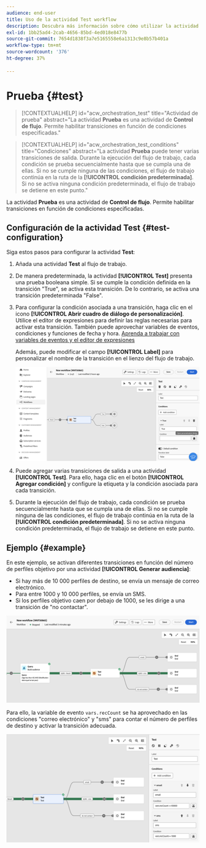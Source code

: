 ```yaml
---
audience: end-user
title: Uso de la actividad Test workflow
description: Descubra más información sobre cómo utilizar la actividad del flujo de trabajo Prueba
exl-id: 1bb25ad4-2cab-4656-85bd-4ed018e8477b
source-git-commit: 7654d1838f3a7e5165558e6a1313c9e8b57b401a
workflow-type: tm+mt
source-wordcount: '376'
ht-degree: 37%

---
```


# Prueba {#test}

>[!CONTEXTUALHELP]
>id="acw_orchestration_test"
>title="Actividad de prueba"
>abstract="La actividad **Prueba** es una actividad de **Control de flujo**. Permite habilitar transiciones en función de condiciones especificadas."

>[!CONTEXTUALHELP]
>id="acw_orchestration_test_conditions"
>title="Condiciones"
>abstract="La actividad **Prueba** puede tener varias transiciones de salida. Durante la ejecución del flujo de trabajo, cada condición se prueba secuencialmente hasta que se cumpla una de ellas. Si no se cumple ninguna de las condiciones, el flujo de trabajo continúa en la ruta de la **[!UICONTROL condición predeterminada]**. Si no se activa ninguna condición predeterminada, el flujo de trabajo se detiene en este punto."

La actividad **Prueba** es una actividad de **Control de flujo**. Permite habilitar transiciones en función de condiciones especificadas.

## Configuración de la actividad Test {#test-configuration}

Siga estos pasos para configurar la actividad **Test**:

1. Añada una actividad **Test** al flujo de trabajo.

1. De manera predeterminada, la actividad **[!UICONTROL Test]** presenta una prueba booleana simple. Si se cumple la condición definida en la transición &quot;True&quot;, se activa esta transición. De lo contrario, se activa una transición predeterminada &quot;False&quot;.

1. Para configurar la condición asociada a una transición, haga clic en el icono **[!UICONTROL Abrir cuadro de diálogo de personalización]**. Utilice el editor de expresiones para definir las reglas necesarias para activar esta transición. También puede aprovechar variables de eventos, condiciones y funciones de fecha y hora. [Aprenda a trabajar con variables de eventos y el editor de expresiones](../event-variables.md)

   Además, puede modificar el campo **[!UICONTROL Label]** para personalizar el nombre de la transición en el lienzo del flujo de trabajo.

   ![](../assets/workflow-test-default.png)

1. Puede agregar varias transiciones de salida a una actividad **[!UICONTROL Test]**. Para ello, haga clic en el botón **[!UICONTROL Agregar condición]** y configure la etiqueta y la condición asociada para cada transición.

1. Durante la ejecución del flujo de trabajo, cada condición se prueba secuencialmente hasta que se cumpla una de ellas. Si no se cumple ninguna de las condiciones, el flujo de trabajo continúa en la ruta de la **[!UICONTROL condición predeterminada]**. Si no se activa ninguna condición predeterminada, el flujo de trabajo se detiene en este punto.

## Ejemplo {#example}

En este ejemplo, se activan diferentes transiciones en función del número de perfiles objetivo por una actividad **[!UICONTROL Generar audiencia]**:
* Si hay más de 10 000 perfiles de destino, se envía un mensaje de correo electrónico.
* Para entre 1000 y 10 000 perfiles, se envía un SMS.
* Si los perfiles objetivo caen por debajo de 1000, se les dirige a una transición de &quot;no contactar&quot;.

![](../assets/workflow-test-example.png)

Para ello, la variable de evento `vars.recCount` se ha aprovechado en las condiciones &quot;correo electrónico&quot; y &quot;sms&quot; para contar el número de perfiles de destino y activar la transición adecuada.

![](../assets/workflow-test-example-config.png)
